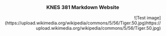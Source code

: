 ### <div align="center"> KNES 381 Markdown Website 

<div align="right"> ![Test image](https://upload.wikimedia.org/wikipedia/commons/5/56/Tiger.50.jpg)https://upload.wikimedia.org/wikipedia/commons/5/56/Tiger.50.jpg)
